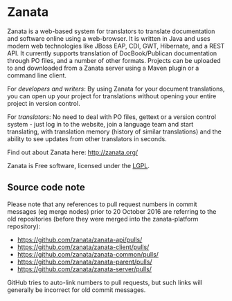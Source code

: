 # Zanata

Zanata is a web-based system for translators to translate
documentation and software online using a web-browser. It is
written in Java and uses modern web technologies like JBoss EAP,
CDI, GWT, Hibernate, and a REST API. It currently supports
translation of DocBook/Publican documentation through PO
files, and a number of other formats. Projects can be uploaded
to and downloaded from a Zanata server using a Maven plugin or
a command line client.

For *developers and writers*: By using Zanata for
your document translations, you can open up your project for
translations without opening your entire project in version
control.

For *translators*: No need to deal with PO files,
gettext or a version control system - just log in to the website, join
a language team and start translating, with translation memory (history
of similar translations) and the ability to see updates from other
translators in seconds.

Find out about Zanata here: http://zanata.org/


Zanata is Free software, licensed under the [LGPL][].

[LGPL]: http://www.gnu.org/licenses/lgpl-2.1.html

## Source code note
Please note that any references to pull request numbers in commit
messages (eg merge nodes) prior to 20 October 2016 are referring to the
old repositories (before they were merged into the zanata-platform
repository):

* https://github.com/zanata/zanata-api/pulls/
* https://github.com/zanata/zanata-client/pulls/
* https://github.com/zanata/zanata-common/pulls/
* https://github.com/zanata/zanata-parent/pulls/
* https://github.com/zanata/zanata-server/pulls/

GitHub tries to auto-link numbers to pull requests, but such links will
generally be incorrect for old commit messages.
